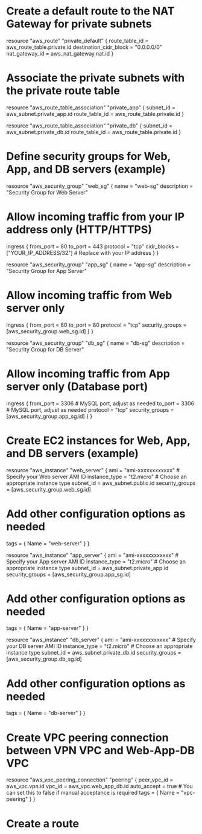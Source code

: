 






# Create a default route to the NAT Gateway for private subnets
resource "aws_route" "private_default" {
  route_table_id         = aws_route_table.private.id
  destination_cidr_block = "0.0.0.0/0"
  nat_gateway_id         = aws_nat_gateway.nat.id
}

# Associate the private subnets with the private route table
resource "aws_route_table_association" "private_app" {
  subnet_id      = aws_subnet.private_app.id
  route_table_id = aws_route_table.private.id
}

resource "aws_route_table_association" "private_db" {
  subnet_id      = aws_subnet.private_db.id
  route_table_id = aws_route_table.private.id
}

# Define security groups for Web, App, and DB servers (example)
resource "aws_security_group" "web_sg" {
  name        = "web-sg"
  description = "Security Group for Web Server"
  
  # Allow incoming traffic from your IP address only (HTTP/HTTPS)
  ingress {
    from_port   = 80
    to_port     = 443
    protocol    = "tcp"
    cidr_blocks = ["YOUR_IP_ADDRESS/32"] # Replace with your IP address
  }
}

resource "aws_security_group" "app_sg" {
  name        = "app-sg"
  description = "Security Group for App Server"
  
  # Allow incoming traffic from Web server only
  ingress {
    from_port   = 80
    to_port     = 80
    protocol    = "tcp"
    security_groups = [aws_security_group.web_sg.id]
  }
}

resource "aws_security_group" "db_sg" {
  name        = "db-sg"
  description = "Security Group for DB Server"
  
  # Allow incoming traffic from App server only (Database port)
  ingress {
    from_port   = 3306 # MySQL port, adjust as needed
    to_port     = 3306 # MySQL port, adjust as needed
    protocol    = "tcp"
    security_groups = [aws_security_group.app_sg.id]
  }
}

# Create EC2 instances for Web, App, and DB servers (example)
resource "aws_instance" "web_server" {
  ami           = "ami-xxxxxxxxxxxx" # Specify your Web server AMI ID
  instance_type = "t2.micro" # Choose an appropriate instance type
  subnet_id     = aws_subnet.public.id
  security_groups = [aws_security_group.web_sg.id]
  # Add other configuration options as needed
  tags = {
    Name = "web-server"
  }
}

resource "aws_instance" "app_server" {
  ami           = "ami-xxxxxxxxxxxx" # Specify your App server AMI ID
  instance_type = "t2.micro" # Choose an appropriate instance type
  subnet_id     = aws_subnet.private_app.id
  security_groups = [aws_security_group.app_sg.id]
  # Add other configuration options as needed
  tags = {
    Name = "app-server"
  }
}

resource "aws_instance" "db_server" {
  ami           = "ami-xxxxxxxxxxxx" # Specify your DB server AMI ID
  instance_type = "t2.micro" # Choose an appropriate instance type
  subnet_id     = aws_subnet.private_db.id
  security_groups = [aws_security_group.db_sg.id]
  # Add other configuration options as needed
  tags = {
    Name = "db-server"
  }
}

# Create VPC peering connection between VPN VPC and Web-App-DB VPC
resource "aws_vpc_peering_connection" "peering" {
  peer_vpc_id          = aws_vpc.vpn.id
  vpc_id               = aws_vpc.web_app_db.id
  auto_accept          = true # You can set this to false if manual acceptance is required
  tags = {
    Name = "vpc-peering"
  }
}

# Create a route
